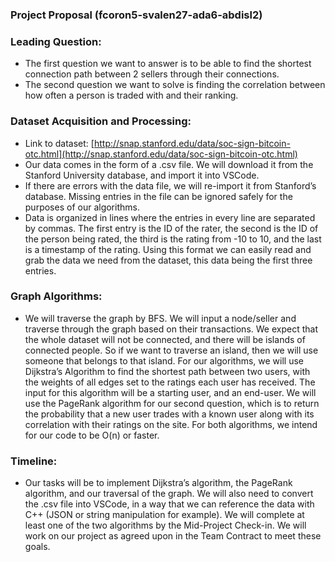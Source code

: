 ### **Project Proposal (fcoron5-svalen27-ada6-abdisl2)**


### Leading Question:



*   The first question we want to answer is to be able to find the shortest connection path between 2 sellers through their connections.
*   The second question we want to solve is finding the correlation between how often a person is traded with and their ranking.


### Dataset Acquisition and Processing:



*   Link to dataset: [http://snap.stanford.edu/data/soc-sign-bitcoin-otc.html](http://snap.stanford.edu/data/soc-sign-bitcoin-otc.html)
*   Our data comes in the form of a .csv file. We will download it from the Stanford University database, and import it into VSCode. 
*   If there are errors with the data file, we will re-import it from Stanford’s database. Missing entries in the file can be ignored safely for the purposes of our algorithms.
*   Data is organized in lines where the entries in every line are separated by commas. The first entry is the ID of the rater, the second is the ID of the person being rated, the third is the rating from -10 to 10, and the last is a timestamp of the rating. Using this format we can easily read and grab the data we need from the dataset, this data being the first three entries.


### Graph Algorithms:



*   We will traverse the graph by BFS. We will input a node/seller and traverse through the graph based on their transactions. We expect that the whole dataset will not be connected, and there will be islands of connected people. So if we want to traverse an island, then we will use someone that belongs to that island. For our algorithms, we will use Dijkstra’s Algorithm to find the shortest path between two users, with the weights of all edges set to the ratings each user has received. The input for this algorithm will be a starting user, and an end-user. We will use the PageRank algorithm for our second question, which is to return the probability that a new user trades with a known user along with its correlation with their ratings on the site. For both algorithms, we intend for our code to be O(n) or faster.

### Timeline:


*   Our tasks will be to implement Dijkstra’s algorithm, the PageRank algorithm, and our traversal of the graph. We will also need to convert the .csv file into VSCode, in a way that we can reference the data with C++ (JSON or string manipulation for example). We will complete at least one of the two algorithms by the Mid-Project Check-in. We will work on our project as agreed upon in the Team Contract to meet these goals.

